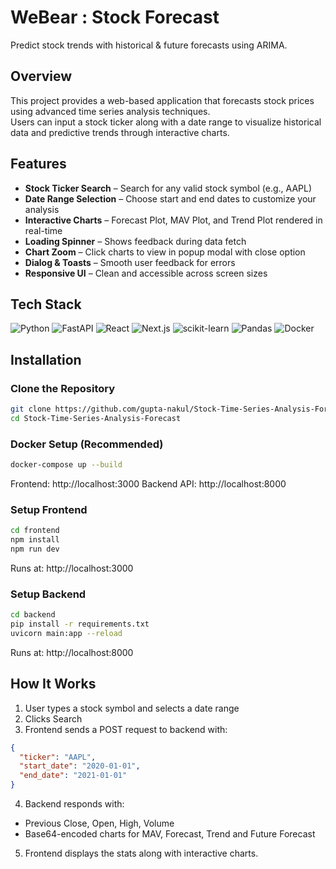 # WeBear : Stock Forecast
Predict stock trends with historical & future forecasts using ARIMA.


## Overview

This project provides a web-based application that forecasts stock prices using advanced time series analysis techniques.  
Users can input a stock ticker along with a date range to visualize historical data and predictive trends through interactive charts.


## Features

- **Stock Ticker Search** – Search for any valid stock symbol (e.g., AAPL)
- **Date Range Selection** – Choose start and end dates to customize your analysis
- **Interactive Charts** – Forecast Plot, MAV Plot, and Trend Plot rendered in real-time
- **Loading Spinner** – Shows feedback during data fetch
- **Chart Zoom** – Click charts to view in popup modal with close option
- **Dialog & Toasts** – Smooth user feedback for errors
- **Responsive UI** – Clean and accessible across screen sizes


## Tech Stack 

![Python](https://img.shields.io/badge/Python-3776AB?style=for-the-badge&logo=python&logoColor=white)
![FastAPI](https://img.shields.io/badge/FastAPI-009688?style=for-the-badge&logo=fastapi&logoColor=white)
![React](https://img.shields.io/badge/React-20232A?style=for-the-badge&logo=react&logoColor=61DAFB)
![Next.js](https://img.shields.io/badge/Next.js-000000?style=for-the-badge&logo=nextdotjs&logoColor=white)
![scikit-learn](https://img.shields.io/badge/scikit--learn-F7931E?style=for-the-badge&logo=scikit-learn&logoColor=white)
![Pandas](https://img.shields.io/badge/Pandas-150458?style=for-the-badge&logo=pandas&logoColor=white)
![Docker](https://img.shields.io/badge/Docker-2496ED?style=for-the-badge&logo=docker&logoColor=white)


## Installation

### Clone the Repository

```bash
git clone https://github.com/gupta-nakul/Stock-Time-Series-Analysis-Forecast.git
cd Stock-Time-Series-Analysis-Forecast
```
### Docker Setup (Recommended)
```bash
docker-compose up --build
```
Frontend: http://localhost:3000
Backend API: http://localhost:8000

### Setup Frontend

```bash
cd frontend
npm install
npm run dev
```
Runs at: http://localhost:3000

### Setup Backend
```bash
cd backend
pip install -r requirements.txt
uvicorn main:app --reload
```
Runs at: http://localhost:8000

## How It Works

1. User types a stock symbol and selects a date range
2. Clicks Search 
3. Frontend sends a POST request to backend with:
```json
{
  "ticker": "AAPL",
  "start_date": "2020-01-01",
  "end_date": "2021-01-01"
}
```
4. Backend responds with:
  - Previous Close, Open, High, Volume
  - Base64-encoded charts for MAV, Forecast, Trend and Future Forecast
5. Frontend displays the stats along with interactive charts.




